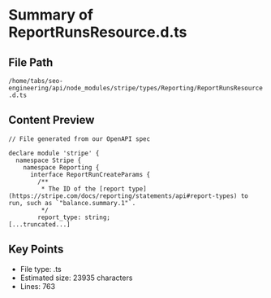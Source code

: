 # Summary of ReportRunsResource.d.ts
  
## File Path
`/home/tabs/seo-engineering/api/node_modules/stripe/types/Reporting/ReportRunsResource.d.ts`

## Content Preview
```
// File generated from our OpenAPI spec

declare module 'stripe' {
  namespace Stripe {
    namespace Reporting {
      interface ReportRunCreateParams {
        /**
         * The ID of the [report type](https://stripe.com/docs/reporting/statements/api#report-types) to run, such as `"balance.summary.1"`.
         */
        report_type: string;
[...truncated...]
```

## Key Points
- File type: .ts
- Estimated size: 23935 characters
- Lines: 763
